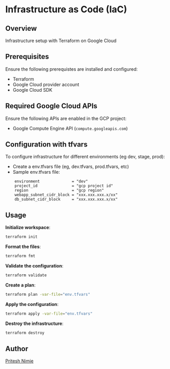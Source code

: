 # Infrastructure as Code (IaC)

## Overview

Infrastructure setup with Terraform on Google Cloud

## Prerequisites

Ensure the following prerequistes are installed and configured:

- Terraform
- Google Cloud provider account
- Google Cloud SDK

## Required Google Cloud APIs 

Ensure the following APIs are enabled in the GCP project:

- Google Compute Engine API (`compute.googleapis.com`)

 ## Configuration with tfvars

To configure infrastructure for different environments (eg dev, stage, prod):

- Create a env.tfvars file (eg, dev.tfvars, prod.tfvars, etc)
- Sample env.tfvars file:
```hcl
    environment              = "dev"
    project_id               = "gcp project id"
    region                   = "gcp region"
    webapp_subnet_cidr_block = "xxx.xxx.xxx.x/xx"
    db_subnet_cidr_block     = "xxx.xxx.xxx.x/xx"
``` 

## Usage

   **Initialize workspace**:

   ```sh
   terraform init
   ```

   **Format the files**:

   ```sh
   terraform fmt
   ```

   **Validate the configuration**:

   ```sh
   terraform validate
   ```

   **Create a plan**:

   ```sh
   terraform plan -var-file="env.tfvars"
   ```

   **Apply the configuration**:

   ```sh
   terraform apply -var-file="env.tfvars"
   ```

   **Destroy the infrastructure**:

   ```sh
   terraform destroy
   ```

## Author

[Pritesh Nimje](mailto:nimje.p@northeastern.edu)